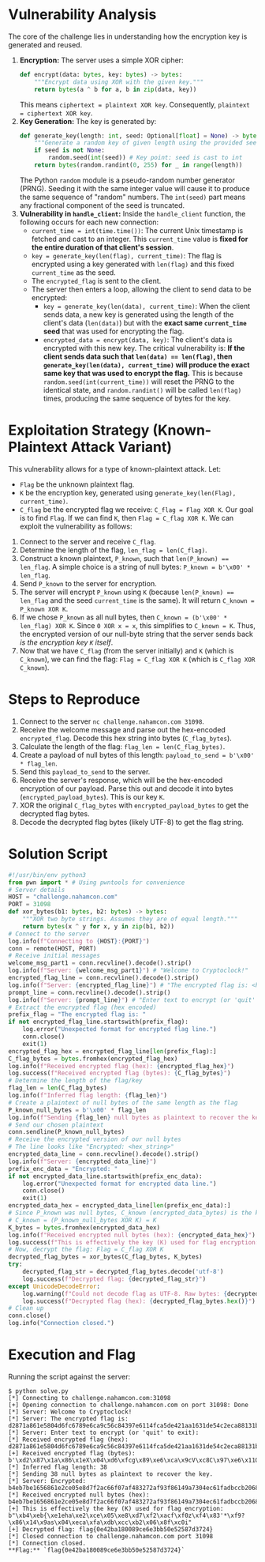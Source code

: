 # Vulnerability Analysis
The core of the challenge lies in understanding how the encryption key is generated and reused.
1.  **Encryption:**
    The server uses a simple XOR cipher:
    ```python
    def encrypt(data: bytes, key: bytes) -> bytes:
        """Encrypt data using XOR with the given key."""
        return bytes(a ^ b for a, b in zip(data, key))
    ```
    This means `ciphertext = plaintext XOR key`. Consequently, `plaintext = ciphertext XOR key`.
2.  **Key Generation:**
    The key is generated by:
    ```python
    def generate_key(length: int, seed: Optional[float] = None) -> bytes:
        """Generate a random key of given length using the provided seed."""
        if seed is not None:
            random.seed(int(seed)) # Key point: seed is cast to int
        return bytes(random.randint(0, 255) for _ in range(length))
    ```
    The Python `random` module is a pseudo-random number generator (PRNG). Seeding it with the same integer value will cause it to produce the same sequence of "random" numbers. The `int(seed)` part means any fractional component of the seed is truncated.
3.  **Vulnerability in `handle_client`:**
    Inside the `handle_client` function, the following occurs for each new connection:
    *   `current_time = int(time.time())`: The current Unix timestamp is fetched and cast to an integer. This `current_time` value is **fixed for the entire duration of that client's session**.
    *   `key = generate_key(len(flag), current_time)`: The flag is encrypted using a key generated with `len(flag)` and this fixed `current_time` as the seed.
    *   The `encrypted_flag` is sent to the client.
    *   The server then enters a loop, allowing the client to send data to be encrypted:
        *   `key = generate_key(len(data), current_time)`: When the client sends data, a new key is generated using the length of the client's data (`len(data)`) but with the **exact same `current_time` seed** that was used for encrypting the flag.
        *   `encrypted_data = encrypt(data, key)`: The client's data is encrypted with this new key.
    The critical vulnerability is: **If the client sends data such that `len(data) == len(flag)`, then `generate_key(len(data), current_time)` will produce the exact same key that was used to encrypt the flag.** This is because `random.seed(int(current_time))` will reset the PRNG to the identical state, and `random.randint()` will be called `len(flag)` times, producing the same sequence of bytes for the key.

# Exploitation Strategy (Known-Plaintext Attack Variant)
This vulnerability allows for a type of known-plaintext attack.
Let:
*   `Flag` be the unknown plaintext flag.
*   `K` be the encryption key, generated using `generate_key(len(Flag), current_time)`.
*   `C_flag` be the encrypted flag we receive: `C_flag = Flag XOR K`.
Our goal is to find `Flag`. If we can find `K`, then `Flag = C_flag XOR K`.
We can exploit the vulnerability as follows:
1.  Connect to the server and receive `C_flag`.
2.  Determine the length of the flag, `len_flag = len(C_flag)`.
3.  Construct a known plaintext, `P_known`, such that `len(P_known) == len_flag`. A simple choice is a string of null bytes: `P_known = b'\x00' * len_flag`.
4.  Send `P_known` to the server for encryption.
5.  The server will encrypt `P_known` using `K` (because `len(P_known) == len_flag` and the seed `current_time` is the same). It will return `C_known = P_known XOR K`.
6.  If we chose `P_known` as all null bytes, then `C_known = (b'\x00' * len_flag) XOR K`. Since `0 XOR x = x`, this simplifies to `C_known = K`.
    Thus, the encrypted version of our null-byte string that the server sends back *is the encryption key `K` itself*.
7.  Now that we have `C_flag` (from the server initially) and `K` (which is `C_known`), we can find the flag:
    `Flag = C_flag XOR K` (which is `C_flag XOR C_known`).

# Steps to Reproduce
1.  Connect to the server `nc challenge.nahamcon.com 31098`.
2.  Receive the welcome message and parse out the hex-encoded `encrypted_flag`. Decode this hex string into bytes (`C_flag_bytes`).
3.  Calculate the length of the flag: `flag_len = len(C_flag_bytes)`.
4.  Create a payload of null bytes of this length: `payload_to_send = b'\x00' * flag_len`.
5.  Send this `payload_to_send` to the server.
6.  Receive the server's response, which will be the hex-encoded encryption of our payload. Parse this out and decode it into bytes (`encrypted_payload_bytes`). This is our key `K`.
7.  XOR the original `C_flag_bytes` with `encrypted_payload_bytes` to get the decrypted flag bytes.
8.  Decode the decrypted flag bytes (likely UTF-8) to get the flag string.

# Solution Script
```python
#!/usr/bin/env python3
from pwn import * # Using pwntools for convenience
# Server details
HOST = "challenge.nahamcon.com"
PORT = 31098
def xor_bytes(b1: bytes, b2: bytes) -> bytes:
    """XOR two byte strings. Assumes they are of equal length."""
    return bytes(x ^ y for x, y in zip(b1, b2))
# Connect to the server
log.info(f"Connecting to {HOST}:{PORT}")
conn = remote(HOST, PORT)
# Receive initial messages
welcome_msg_part1 = conn.recvline().decode().strip()
log.info(f"Server: {welcome_msg_part1}") # "Welcome to Cryptoclock!"
encrypted_flag_line = conn.recvline().decode().strip()
log.info(f"Server: {encrypted_flag_line}") # "The encrypted flag is: <hex_string>"
prompt_line = conn.recvline().decode().strip()
log.info(f"Server: {prompt_line}") # "Enter text to encrypt (or 'quit' to exit):"
# Extract the encrypted flag (hex encoded)
prefix_flag = "The encrypted flag is: "
if not encrypted_flag_line.startswith(prefix_flag):
    log.error("Unexpected format for encrypted flag line.")
    conn.close()
    exit(1)
encrypted_flag_hex = encrypted_flag_line[len(prefix_flag):]
C_flag_bytes = bytes.fromhex(encrypted_flag_hex)
log.info(f"Received encrypted flag (hex): {encrypted_flag_hex}")
log.success(f"Received encrypted flag (bytes): {C_flag_bytes}")
# Determine the length of the flag/key
flag_len = len(C_flag_bytes)
log.info(f"Inferred flag length: {flag_len}")
# Create a plaintext of null bytes of the same length as the flag
P_known_null_bytes = b'\x00' * flag_len
log.info(f"Sending {flag_len} null bytes as plaintext to recover the key.")
# Send our chosen plaintext
conn.sendline(P_known_null_bytes)
# Receive the encrypted version of our null bytes
# The line looks like "Encrypted: <hex_string>"
encrypted_data_line = conn.recvline().decode().strip()
log.info(f"Server: {encrypted_data_line}")
prefix_enc_data = "Encrypted: "
if not encrypted_data_line.startswith(prefix_enc_data):
    log.error("Unexpected format for encrypted data line.")
    conn.close()
    exit(1)
encrypted_data_hex = encrypted_data_line[len(prefix_enc_data):]
# Since P_known was null bytes, C_known (encrypted_data_bytes) is the key K.
# C_known = (P_known_null_bytes XOR K) = K
K_bytes = bytes.fromhex(encrypted_data_hex)
log.info(f"Received encrypted null bytes (hex): {encrypted_data_hex}")
log.success(f"This is effectively the key (K) used for flag encryption: {K_bytes}")
# Now, decrypt the flag: Flag = C_flag XOR K
decrypted_flag_bytes = xor_bytes(C_flag_bytes, K_bytes)
try:
    decrypted_flag_str = decrypted_flag_bytes.decode('utf-8')
    log.success(f"Decrypted flag: {decrypted_flag_str}")
except UnicodeDecodeError:
    log.warning(f"Could not decode flag as UTF-8. Raw bytes: {decrypted_flag_bytes}")
    log.success(f"Decrypted flag (hex): {decrypted_flag_bytes.hex()}")
# Clean up
conn.close()
log.info("Connection closed.")
```

# Execution and Flag
Running the script against the server:

```
$ python solve.py
[*] Connecting to challenge.nahamcon.com:31098
[+] Opening connection to challenge.nahamcon.com on port 31098: Done
[*] Server: Welcome to Cryptoclock!
[*] Server: The encrypted flag is: d2871a861e5804d6fc6789e6ca9c56c84397e6114fca5de421aa1631de54c2eca88131bdf414
[*] Server: Enter text to encrypt (or 'quit' to exit):
[*] Received encrypted flag (hex): d2871a861e5804d6fc6789e6ca9c56c84397e6114fca5de421aa1631de54c2eca88131bdf414
[+] Received encrypted flag (bytes): b'\xd2\x87\x1a\x86\x1eX\x04\xd6\xfcg\x89\xe6\xca\x9cV\xc8C\x97\xe6\x11O\xca]\xe4!\xaa\x161\xdeT\xc2\xec\xa8\x811\xbd\xf4\x14'
[*] Inferred flag length: 38
[*] Sending 38 null bytes as plaintext to recover the key.
[*] Server: Encrypted: b4eb7be1656861e2ce05e8d7f2ac66f07af483272af93f86149a7304ec61fadbccb2068fc069
[*] Received encrypted null bytes (hex): b4eb7be1656861e2ce05e8d7f2ac66f07af483272af93f86149a7304ec61fadbccb2068fc069
[+] This is effectively the key (K) used for flag encryption: b"\xb4\xeb{\xe1eha\xe2\xce\x05\xe8\xd7\xf2\xacf\xf0z\xf4\x83'*\xf9?\x86\x14\x9as\x04\xeca\xfa\xdb\xcc\xb2\x06\x8f\xc0i"
[+] Decrypted flag: flag{0e42ba180089ce6e3bb50e52587d3724}
[*] Closed connection to challenge.nahamcon.com port 31098
[*] Connection closed.
**Flag:** `flag{0e42ba180089ce6e3bb50e52587d3724}`
